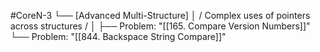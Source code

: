 #CoreN-3
└── [Advanced Multi-Structure]
    │   / Complex uses of pointers across structures /
    │
    ├── Problem: "[[165. Compare Version Numbers]]"
    └── Problem: "[[844. Backspace String Compare]]"